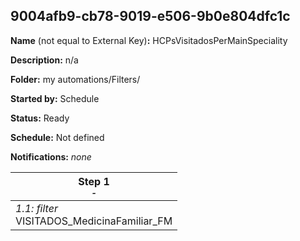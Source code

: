 ## 9004afb9-cb78-9019-e506-9b0e804dfc1c

**Name** (not equal to External Key)**:** HCPsVisitadosPerMainSpeciality

**Description:** n/a

**Folder:** my automations/Filters/

**Started by:** Schedule

**Status:** Ready

**Schedule:** Not defined

**Notifications:** _none_


| Step 1<br>_<small>-</small>_ |
| --- |
| _1.1: filter_<br>VISITADOS_MedicinaFamiliar_FM |

